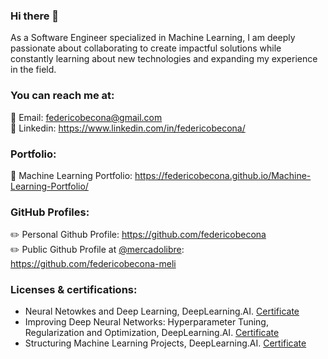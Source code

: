 ### Hi there 👋

As a Software Engineer specialized in Machine Learning, I am deeply passionate about collaborating to create impactful solutions while constantly learning about new technologies and expanding my experience in the field.

### You can reach me at:
:email: Email: federicobecona@gmail.com  
:bust_in_silhouette: Linkedin: https://www.linkedin.com/in/federicobecona/

### Portfolio:
:book: Machine Learning Portfolio: https://federicobecona.github.io/Machine-Learning-Portfolio/  

### GitHub Profiles:
:pencil2: Personal Github Profile: https://github.com/federicobecona  
:pencil2: Public Github Profile at [@mercadolibre](https://mercadolibre.com/): https://github.com/federicobecona-meli

### Licenses & certifications:
- Neural Netowkes and Deep Learning, DeepLearning.AI. [Certificate](https://www.coursera.org/account/accomplishments/certificate/UR4VGZJSJUHJ)
- Improving Deep Neural Networks: Hyperparameter Tuning, Regularization and Optimization, DeepLearning.AI. [Certificate](https://www.coursera.org/account/accomplishments/certificate/4UWCKYRH4CYX)
- Structuring Machine Learning Projects, DeepLearning.AI. [Certificate](https://www.coursera.org/account/accomplishments/certificate/59NW5PCSQ9NJ)

<!--
**federicobecona/federicobecona** is a ✨ _special_ ✨ repository because its `README.md` (this file) appears on your GitHub profile.

Here are some ideas to get you started:

- 🔭 I’m currently working on ...
- 🌱 I’m currently learning ...
- 👯 I’m looking to collaborate on ...
- 🤔 I’m looking for help with ...
- 💬 Ask me about ...
- 📫 How to reach me: ...
- 😄 Pronouns: ...
- ⚡ Fun fact: ...
-->
